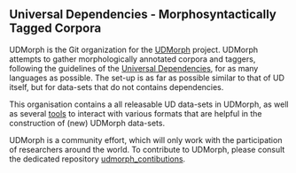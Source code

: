 ## Universal Dependencies - Morphosyntactically Tagged Corpora

UDMorph is the Git organization for the [UDMorph](https://lindat.mff.cuni.cz/services/teitok-live/udmorph/) project. UDMorph attempts to gather morphologically annotated corpora and taggers, following the guidelines of the [Universal Dependencies](https://universaldependencies.org/), for as many languages as possible. The set-up is as far as possible similar to that of UD itself, but for data-sets that do not contains dependencies.

This organisation contains a all releasable UD data-sets in UDMorph, as well as several [tools](https://github.com/UDMorph/udmorph_tools) to interact with various formats that are helpful in the construction of (new) UDMorph data-sets.

UDMorph is a community effort, which will only work with the participation of researchers around the world. To contribute to UDMorph, please consult the dedicated repository [udmorph_contibutions](https://github.com/UDMorph/udmorph_contributions).

